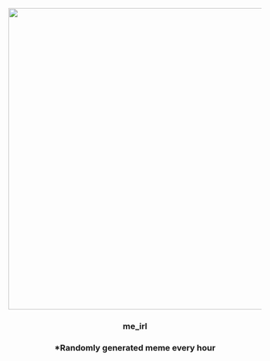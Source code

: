 <p align="center">
        <img src="https://i.redd.it/i0p1p4x564k91.gif" width="600" height="600">
        </p>
        <h3 align="center">me_irl</h3>
        <h3 align="center">*Randomly generated meme every hour</h3>
    